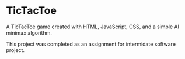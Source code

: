 # TicTacToe
A TicTacToe game created with HTML, JavaScript, CSS, and a simple AI minimax algorithm.

This project was completed as an assignment for intermidate software project.
